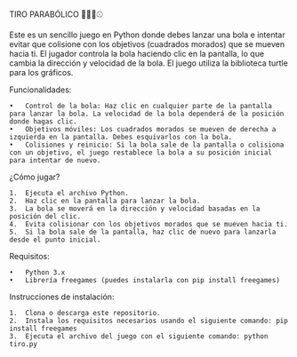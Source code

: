TIRO PARABÓLICO 🏌🏻‍♀️⚾️

Este es un sencillo juego en Python donde debes lanzar una bola e intentar evitar que colisione con los objetivos (cuadrados morados) que se mueven hacia ti. El jugador controla la bola haciendo clic en la pantalla, lo que cambia la dirección y velocidad de la bola. El juego utiliza la biblioteca turtle para los gráficos.

Funcionalidades:

	•	Control de la bola: Haz clic en cualquier parte de la pantalla para lanzar la bola. La velocidad de la bola dependerá de la posición donde hagas clic.
	•	Objetivos móviles: Los cuadrados morados se mueven de derecha a izquierda en la pantalla. Debes esquivarlos con la bola.
	•	Colisiones y reinicio: Si la bola sale de la pantalla o colisiona con un objetivo, el juego restablece la bola a su posición inicial para intentar de nuevo.

¿Cómo jugar?

	1.	Ejecuta el archivo Python.
	2.	Haz clic en la pantalla para lanzar la bola.
	3.	La bola se moverá en la dirección y velocidad basadas en la posición del clic.
	4.	Evita colisionar con los objetivos morados que se mueven hacia ti.
	5.	Si la bola sale de la pantalla, haz clic de nuevo para lanzarla desde el punto inicial.

Requisitos:

	•	Python 3.x
	•	Librería freegames (puedes instalarla con pip install freegames)

Instrucciones de instalación:

	1.	Clona o descarga este repositorio.
	2.	Instala los requisitos necesarios usando el siguiente comando: pip install freegames
	3.	Ejecuta el archivo del juego con el siguiente comando: python tiro.py
